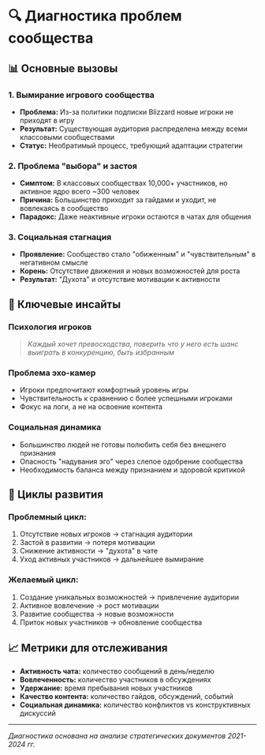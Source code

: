 # 🔍 Диагностика проблем сообщества

## 📊 Основные вызовы

### 1. **Вымирание игрового сообщества**
- **Проблема:** Из-за политики подписки Blizzard новые игроки не приходят в игру
- **Результат:** Существующая аудитория распределена между всеми классовыми сообществами
- **Статус:** Необратимый процесс, требующий адаптации стратегии

### 2. **Проблема "выбора" и застоя**
- **Симптом:** В классовых сообществах 10,000+ участников, но активное ядро всего ~300 человек
- **Причина:** Большинство приходит за гайдами и уходит, не вовлекаясь в сообщество
- **Парадокс:** Даже неактивные игроки остаются в чатах для общения

### 3. **Социальная стагнация**
- **Проявление:** Сообщество стало "обиженным" и "чувствительным" в негативном смысле
- **Корень:** Отсутствие движения и новых возможностей для роста
- **Результат:** "Духота" и отсутствие мотивации к активности

## 🎯 Ключевые инсайты

### **Психология игроков**
> *Каждый хочет превосходства, поверить что у него есть шанс выиграть в конкуренцию, быть избранным*

### **Проблема эхо-камер**
- Игроки предпочитают комфортный уровень игры
- Чувствительность к сравнению с более успешными игроками
- Фокус на логи, а не на освоение контента

### **Социальная динамика**
- Большинство людей не готовы полюбить себя без внешнего признания
- Опасность "надувания эго" через слепое одобрение сообщества
- Необходимость баланса между признанием и здоровой критикой

## 🔄 Циклы развития

### **Проблемный цикл:**
1. Отсутствие новых игроков → стагнация аудитории
2. Застой в развитии → потеря мотивации
3. Снижение активности → "духота" в чате
4. Уход активных участников → дальнейшее вымирание

### **Желаемый цикл:**
1. Создание уникальных возможностей → привлечение аудитории
2. Активное вовлечение → рост мотивации
3. Развитие сообщества → новые возможности
4. Приток новых участников → обновление сообщества

## 📈 Метрики для отслеживания

- **Активность чата:** количество сообщений в день/неделю
- **Вовлеченность:** количество участников в обсуждениях
- **Удержание:** время пребывания новых участников
- **Качество контента:** количество гайдов, обсуждений, событий
- **Социальная динамика:** количество конфликтов vs конструктивных дискуссий

---

*Диагностика основана на анализе стратегических документов 2021-2024 гг.* 